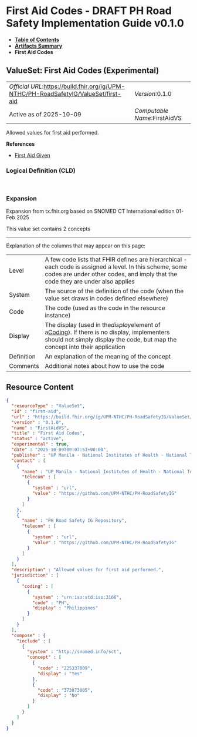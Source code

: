 # First Aid Codes - DRAFT PH Road Safety Implementation Guide v0.1.0

* [**Table of Contents**](toc.md)
* [**Artifacts Summary**](artifacts.md)
* **First Aid Codes**

## ValueSet: First Aid Codes (Experimental) 

| | |
| :--- | :--- |
| *Official URL*:https://build.fhir.org/ig/UPM-NTHC/PH-RoadSafetyIG/ValueSet/first-aid | *Version*:0.1.0 |
| Active as of 2025-10-09 | *Computable Name*:FirstAidVS |

 
Allowed values for first aid performed. 

 **References** 

* [First Aid Given](StructureDefinition-first-aid-given.md)

### Logical Definition (CLD)

 

### Expansion

Expansion from tx.fhir.org based on SNOMED CT International edition 01-Feb 2025

This value set contains 2 concepts

-------

 Explanation of the columns that may appear on this page: 

| | |
| :--- | :--- |
| Level | A few code lists that FHIR defines are hierarchical - each code is assigned a level. In this scheme, some codes are under other codes, and imply that the code they are under also applies |
| System | The source of the definition of the code (when the value set draws in codes defined elsewhere) |
| Code | The code (used as the code in the resource instance) |
| Display | The display (used in the*display*element of a[Coding](http://hl7.org/fhir/R4/datatypes.html#Coding)). If there is no display, implementers should not simply display the code, but map the concept into their application |
| Definition | An explanation of the meaning of the concept |
| Comments | Additional notes about how to use the code |



## Resource Content

```json
{
  "resourceType" : "ValueSet",
  "id" : "first-aid",
  "url" : "https://build.fhir.org/ig/UPM-NTHC/PH-RoadSafetyIG/ValueSet/first-aid",
  "version" : "0.1.0",
  "name" : "FirstAidVS",
  "title" : "First Aid Codes",
  "status" : "active",
  "experimental" : true,
  "date" : "2025-10-09T09:07:51+00:00",
  "publisher" : "UP Manila - National Institutes of Health - National Telehealth Center",
  "contact" : [
    {
      "name" : "UP Manila - National Institutes of Health - National Telehealth Center",
      "telecom" : [
        {
          "system" : "url",
          "value" : "https://github.com/UPM-NTHC/PH-RoadSafetyIG"
        }
      ]
    },
    {
      "name" : "PH Road Safety IG Repository",
      "telecom" : [
        {
          "system" : "url",
          "value" : "https://github.com/UPM-NTHC/PH-RoadSafetyIG"
        }
      ]
    }
  ],
  "description" : "Allowed values for first aid performed.",
  "jurisdiction" : [
    {
      "coding" : [
        {
          "system" : "urn:iso:std:iso:3166",
          "code" : "PH",
          "display" : "Philippines"
        }
      ]
    }
  ],
  "compose" : {
    "include" : [
      {
        "system" : "http://snomed.info/sct",
        "concept" : [
          {
            "code" : "225337009",
            "display" : "Yes"
          },
          {
            "code" : "373873005",
            "display" : "No"
          }
        ]
      }
    ]
  }
}

```
